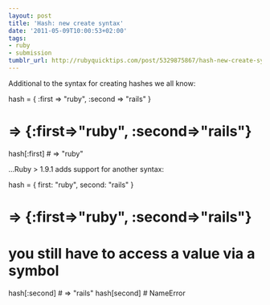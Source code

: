 ```yaml
---
layout: post
title: 'Hash: new create syntax'
date: '2011-05-09T10:00:53+02:00'
tags:
- ruby
- submission
tumblr_url: http://rubyquicktips.com/post/5329875867/hash-new-create-syntax
---
```

Additional to the syntax for creating hashes we all know:


  hash = { :first => "ruby", :second => "rails" }
# => {:first=>"ruby", :second=>"rails"}

hash[:first] # => "ruby"


…Ruby > 1.9.1 adds support for another syntax:


  hash = { first: "ruby", second: "rails" }
# => {:first=>"ruby", :second=>"rails"}

# you still have to access a value via a symbol
hash[:second] # => "rails"
hash[second]  # NameError
